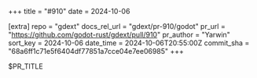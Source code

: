+++
title = "#910"
date = 2024-10-06

[extra]
repo = "gdext"
docs_rel_url = "gdext/pr-910/godot"
pr_url = "https://github.com/godot-rust/gdext/pull/910"
pr_author = "Yarwin"
sort_key = 2024-10-06
date_time = 2024-10-06T20:55:00Z
commit_sha = "68a6ff1c71e5f6404df77851a7cce04e7ee06985"
+++

$PR_TITLE
